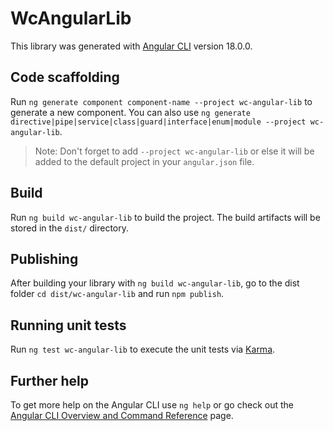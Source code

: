 # WcAngularLib

This library was generated with [Angular CLI](https://github.com/angular/angular-cli) version 18.0.0.

## Code scaffolding

Run `ng generate component component-name --project wc-angular-lib` to generate a new component. You can also use `ng generate directive|pipe|service|class|guard|interface|enum|module --project wc-angular-lib`.
> Note: Don't forget to add `--project wc-angular-lib` or else it will be added to the default project in your `angular.json` file. 

## Build

Run `ng build wc-angular-lib` to build the project. The build artifacts will be stored in the `dist/` directory.

## Publishing

After building your library with `ng build wc-angular-lib`, go to the dist folder `cd dist/wc-angular-lib` and run `npm publish`.

## Running unit tests

Run `ng test wc-angular-lib` to execute the unit tests via [Karma](https://karma-runner.github.io).

## Further help

To get more help on the Angular CLI use `ng help` or go check out the [Angular CLI Overview and Command Reference](https://angular.dev/tools/cli) page.
